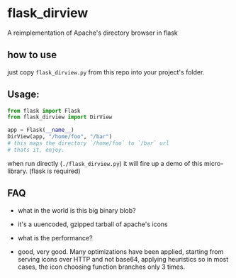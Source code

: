 # flask_dirview
A reimplementation of Apache's directory browser in flask

## how to use
just copy `flask_dirview.py` from this repo into your project's folder.

## Usage:
```py
from flask import Flask
from flask_dirview import DirView

app = Flask(__name__)
DirView(app, "/home/foo", "/bar")
# this maps the directory `/home/foo` to `/bar` url
# thats it, enjoy.
```

when run directly (`./flask_dirview.py`) it will fire up a demo of this micro-library. (flask is required)

## FAQ
- what in the world is this big binary blob?
- it's a uuencoded, gzipped tarball of apache's icons

- what is the performance?
- good, very good. Many optimizations have been applied, starting from serving icons over HTTP and not base64, applying heuristics so in most cases, the icon choosing function branches only 3 times.
